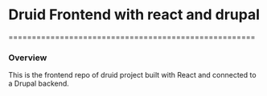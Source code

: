 # Druid Frontend with react and drupal

=====================================================

### Overview

This is the frontend repo of druid project built with React and connected to a Drupal backend.
